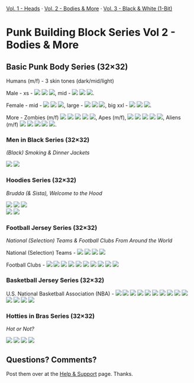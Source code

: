 
[Vol. 1 - Heads](https://github.com/openpunkart/punkart.blocks) ·
[Vol. 2 - Bodies & More](https://github.com/openpunkart/punkart.blocks.bodies) ·
[Vol. 3 - Black & White (1-Bit)](https://github.com/openpunkart/punkart.blocks.black)


# Punk Building Block Series  Vol 2 - Bodies & More


## Basic Punk Body Series (32×32)


Humans (m/f) - 3 skin tones (dark/mid/light)

Male -
xs - ![](basic/human1-male-xs.png)
![](basic/human2-male-xs.png)
![](basic/human3-male-xs.png),
mid -
![](basic/human1-male-m.png)
![](basic/human2-male-m.png)
![](basic/human3-male-m.png).


Female -
mid - ![](basic/human1-female-m.png)
![](basic/human2-female-m.png)
![](basic/human3-female-m.png),
large - ![](basic/human1-female-l.png)
![](basic/human2-female-l.png)
![](basic/human3-female-l.png),
big xxl -
![](basic/human1-female-xxl.png)
![](basic/human2-female-xxl.png)
![](basic/human3-female-xxl.png).



More -
Zombies (m/f)
![](basic/zombie-male-xs.png) ![](basic/zombie-male-m.png) ![](basic/zombie-female-m.png)  ![](basic/zombie-female-l.png) ![](basic/zombie-female-xxl.png),
Apes (m/f),
![](basic/ape-male-xs.png) ![](basic/ape-male-m.png) ![](basic/ape-female-m.png) ![](basic/ape-female-l.png) ![](basic/ape-female-xxl.png),
Aliens (m/f)
![](basic/alien-male-xs.png) ![](basic/alien-male-m.png) ![](basic/alien-female-m.png) ![](basic/alien-female-l.png) ![](basic/alien-female-xxl.png).



### Men in Black Series (32×32)

_(Black) Smoking & Dinner Jackets_

![](meninblack/suit1-black.png)
![](meninblack/suit2-black.png)


###  Hoodies Series (32×32)

_Brudda (& Sista), Welcome to the Hood_

![](hoodies/m/hoodie1-black.png)
![](hoodies/m/hoodie1-cream.png)
![](hoodies/m/hoodie1-sky.png) <br>
![](hoodies/m/hoodie2-dark.png)
![](hoodies/m/hoodie2-pharoah.png)




###  Football Jersey Series (32×32)

_National (Selection) Teams & Football Clubs From Around the World_

National (Selection) Teams -
![](football/argentina.png)
![](football/brazil.png)
![](football/france.png)
![](football/portugal.png)

Football Clubs -
![](football/arsenal.png)
![](football/liverpool.png)
![](football/manchester_city.png)
![](football/barcelona.png)
![](football/internazionale.png)
![](football/juventus.png)
![](football/lille.png)
![](football/bayern.png)
![](football/austria_wien.png)
![](football/rapid_wien.png)




### Basketball Jersey Series  (32×32)

U.S. National Basketball Association (NBA) -
![](basketball/atlanta_hawks.png)
![](basketball/boston_celtics.png)
![](basketball/brooklyn_nets.png)
![](basketball/charlotte_hornets.png)
![](basketball/chicago_bulls.png)
![](basketball/chicago_bulls2.png)
![](basketball/cleveland_cavaliers.png)
![](basketball/dallas_mavericks.png)
![](basketball/denver_nuggets.png)
![](basketball/golden_state_warriors.png)
![](basketball/golden_state_warriors2.png)
![](basketball/los_angeles_lakers.png)
![](basketball/los_angeles_lakers2.png)
![](basketball/new_york_knicks.png)





### Hotties in Bras Series (32×32)

_Hot or Not?_

![](hotties/bra-black.png)
![](hotties/bra-cyan.png)
![](hotties/bra-pink.png)
![](hotties/bra-yellow.png)




## Questions? Comments?

Post them over at the [Help & Support](https://github.com/geraldb/help) page. Thanks.

